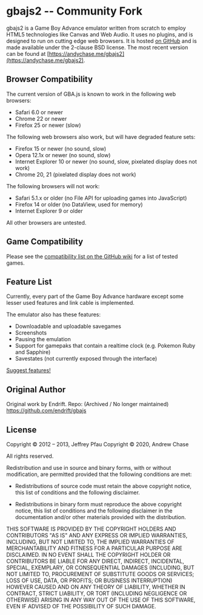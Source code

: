 gbajs2 -- Community Fork
======


gbajs2 is a Game Boy Advance emulator written from scratch to employ HTML5 technologies like Canvas and Web Audio. 
It uses no plugins, and is designed to run on cutting edge web browsers. 
It is hosted [on GitHub](https://github.com/andychase/gbajs2) and is made available under the 2-clause BSD license. 
The most recent version can be found at [https://andychase.me/gbajs2](https://andychase.me/gbajs2).

## Browser Compatibility
The current version of GBA.js is known to work in the following web browsers:

* Safari 6.0 or newer
* Chrome 22 or newer
* Firefox 25 or newer (slow)

The following web browsers also work, but will have degraded feature sets:

* Firefox 15 or newer (no sound, slow)
* Opera 12.1x or newer (no sound, slow)
* Internet Explorer 10 or newer (no sound, slow, pixelated display does not work)
* Chrome 20, 21 (pixelated display does not work)

The following browsers will not work:

* Safari 5.1.x or older (no File API for uploading games into JavaScript)
* Firefox 14 or older (no DataView, used for memory)
* Internet Explorer 9 or older

All other browsers are untested.

## Game Compatibility
Please see the [compatibility list on the GitHub wiki](https://github.com/andychase/gbajs2/wiki/Compatibility-List) for a list of tested games.

## Feature List
Currently, every part of the Game Boy Advance hardware except some lesser used features and link cable is implemented.

The emulator also has these features:

* Downloadable and uploadable savegames
* Screenshots
* Pausing the emulation
* Support for gamepaks that contain a realtime clock (e.g. Pokemon Ruby and Sapphire)
* Savestates (not currently exposed through the interface)

[Suggest features!](https://github.com/andychase/gbajs2/wiki/Feature-suggestions)

## Original Author

Original work by Endrift. Repo: (Archived / No longer maintained) https://github.com/endrift/gbajs

## License
Copyright © 2012 – 2013, Jeffrey Pfau
Copyright © 2020, Andrew Chase

All rights reserved.

Redistribution and use in source and binary forms, with or without
modification, are permitted provided that the following conditions are met:

* Redistributions of source code must retain the above copyright notice, this
  list of conditions and the following disclaimer.

* Redistributions in binary form must reproduce the above copyright notice,
  this list of conditions and the following disclaimer in the documentation
  and/or other materials provided with the distribution.

THIS SOFTWARE IS PROVIDED BY THE COPYRIGHT HOLDERS AND CONTRIBUTORS "AS IS"
AND ANY EXPRESS OR IMPLIED WARRANTIES, INCLUDING, BUT NOT LIMITED TO, THE
IMPLIED WARRANTIES OF MERCHANTABILITY AND FITNESS FOR A PARTICULAR PURPOSE
ARE DISCLAIMED. IN NO EVENT SHALL THE COPYRIGHT HOLDER OR CONTRIBUTORS BE
LIABLE FOR ANY DIRECT, INDIRECT, INCIDENTAL, SPECIAL, EXEMPLARY, OR
CONSEQUENTIAL DAMAGES (INCLUDING, BUT NOT LIMITED TO, PROCUREMENT OF
SUBSTITUTE GOODS OR SERVICES; LOSS OF USE, DATA, OR PROFITS; OR BUSINESS
INTERRUPTION) HOWEVER CAUSED AND ON ANY THEORY OF LIABILITY, WHETHER IN
CONTRACT, STRICT LIABILITY, OR TORT (INCLUDING NEGLIGENCE OR OTHERWISE)
ARISING IN ANY WAY OUT OF THE USE OF THIS SOFTWARE, EVEN IF ADVISED OF THE
POSSIBILITY OF SUCH DAMAGE.
